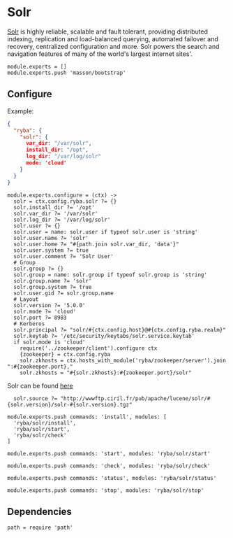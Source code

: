 
# Solr
[Solr](http://lucene.apache.org/solr/) is highly reliable, scalable and fault tolerant, providing distributed indexing, replication and load-balanced querying, automated failover and recovery, centralized configuration and more.
Solr powers the search and navigation features of many of the world's largest internet sites'. 

    module.exports = []
    module.exports.push 'masson/bootstrap'

## Configure

Example:

```json
{
  "ryba": {
    "solr": {
      var_dir: "/var/solr",
      install_dir: "/opt",
      log_dir: "/var/log/solr"
      mode: 'cloud'
    }
  }
}
```

    module.exports.configure = (ctx) ->
      solr = ctx.config.ryba.solr ?= {}
      solr.install_dir ?= '/opt'
      solr.var_dir ?= '/var/solr'
      solr.log_dir ?= '/var/log/solr'
      solr.user ?= {}
      solr.user = name: solr.user if typeof solr.user is 'string'
      solr.user.name ?= 'solr'
      solr.user.home ?= "#{path.join solr.var_dir, 'data'}"
      solr.user.system ?= true
      solr.user.comment ?= 'Solr User'
      # Group
      solr.group ?= {}
      solr.group = name: solr.group if typeof solr.group is 'string'
      solr.group.name ?= 'solr'
      solr.group.system ?= true
      solr.user.gid ?= solr.group.name
      # Layout
      solr.version ?= '5.0.0'
      solr.mode ?= 'cloud'
      solr.port ?= 8983
      # Kerberos
      solr.principal ?= "solr/#{ctx.config.host}@#{ctx.config.ryba.realm}"
      solr.keytab ?= '/etc/security/keytabs/solr.service.keytab'
      if solr.mode is 'cloud'
        require('../zookeeper/client').configure ctx
        {zookeeper} = ctx.config.ryba
        solr.zkhosts = ctx.hosts_with_module('ryba/zookeeper/server').join ":#{zookeeper.port},"
        solr.zkhosts = "#{solr.zkhosts}:#{zookeeper.port}/solr"

Solr can be found [here](http://wwwftp.ciril.fr/pub/apache/lucene/solr/)

      solr.source ?= "http://wwwftp.ciril.fr/pub/apache/lucene/solr/#{solr.version}/solr-#{solr.version}.tgz"

    module.exports.push commands: 'install', modules: [
      'ryba/solr/install',
      'ryba/solr/start',
      'ryba/solr/check'
    ]

    module.exports.push commands: 'start', modules: 'ryba/solr/start'

    module.exports.push commands: 'check', modules: 'ryba/solr/check'

    module.exports.push commands: 'status', modules: 'ryba/solr/status'

    module.exports.push commands: 'stop', modules: 'ryba/solr/stop'

## Dependencies

    path = require 'path'

